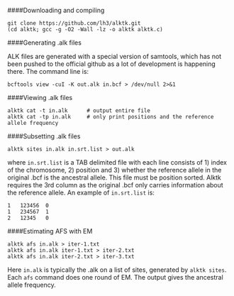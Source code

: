 ####Downloading and compiling

    git clone https://github.com/lh3/alktk.git
    (cd alktk; gcc -g -O2 -Wall -lz -o alktk alktk.c)

####Generating .alk files

ALK files are generated with a special version of samtools, which has not been
pushed to the official github as a lot of development is happening there. The
command line is:

    bcftools view -cuI -K out.alk in.bcf > /dev/null 2>&1

####Viewing .alk files

    alktk cat -t in.alk      # output entire file
    alktk cat -tp in.alk     # only print positions and the reference allele frequency

####Subsetting .alk files

    alktk sites in.alk in.srt.list > out.alk

where `in.srt.list` is a TAB delimited file with each line consists of 1) index
of the chromosome, 2) position and 3) whether the reference allele in the
original .bcf is the ancestral allele. This file must be position sorted. Alktk
requires the 3rd column as the original .bcf only carries information about the
reference allele. An example of `in.srt.list` is:

    1   123456  0
    1   234567  1
    2   12345   0

####Estimating AFS with EM

    alktk afs in.alk > iter-1.txt
    alktk afs in.alk iter-1.txt > iter-2.txt
    alktk afs in.alk iter-2.txt > iter-3.txt

Here `in.alk` is typically the .alk on a list of sites, generated by `alktk
sites`. Each `afs` command does one round of EM. The output gives the ancestral
allele frequency.
